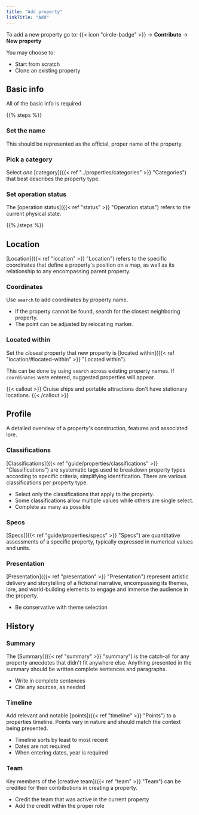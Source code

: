```yaml
---
title: "Add property"
linkTitle: "Add"
---
```


To add a new property go to:
{{< icon "circle-badge" >}} &rarr; **Contribute** &rarr; **New property**

You may choose to:
* Start from scratch
* Clone an existing property

## Basic info

All of the basic info is required

{{% steps %}}

### Set the name

This should be represented as the official, proper name of the property.


### Pick a category

Select _one_ [category]({{< ref "../properties/categories" >}} "Categories") that best describes the property type.

### Set operation status

The [operation status]({{< ref "status" >}} "Operation status") refers to the current physical state.

{{% /steps %}}


## Location
[Location]({{< ref "location" >}} "Location") refers to the specific coordinates that define a property's position on a map, as well as its relationship to any encompassing parent property.

### Coordinates
Use `search` to add coordinates by property name. 

* If the property cannot be found, search for the closest neighboring property.
* The point can be adjusted by relocating marker.

### Located within
Set the _closest_ property that new property is [located within]({{< ref "location/#located-within" >}} "Located within"). 

This can be done by using `search` across existing property names. If `coordinates` were entered, suggested properties will appear.

{{< callout >}}
Cruise ships and portable attractions don't have stationary locations.
{{< /callout >}}


## Profile
A detailed overview of a property's construction, features and associated lore.

### Classifications
[Classifications]({{< ref "guide/properties/classifications" >}} "Classifications") are systematic tags used to breakdown property types according to specific criteria, simplifying identification. There are various classifications per property type.

* Select only the classifications that apply to the property. 
* Some classifications allow multiple values while others are single select.
* Complete as many as possible

### Specs
[Specs]({{< ref "guide/properties/specs" >}} "Specs") are quantitative assessments of a specific property, typically expressed in numerical values and units.

### Presentation
[Presentation]({{< ref "presentation" >}} "Presentation") represent artistic delivery and storytelling of a fictional narrative, encompassing its themes, lore, and world-building elements to engage and immerse the audience in the property.

* Be conservative with theme selection

## History

### Summary
The [Summary]({{< ref "summary" >}} "summary") is the catch-all for any property anecdotes that didn't fit anywhere else. Anything presented in the summary should be written complete sentences and paragraphs.

* Write in complete sentences
* Cite any sources, as needed

### Timeline
Add relevant and notable [points]({{< ref "timeline" >}} "Points")  to a properties timeline. Points vary in nature and should match the context being presented.

* Timeline sorts by least to most recent
* Dates are not required
* When entering dates, year is required

### Team
Key members of the [creative team]({{< ref "team" >}} "Team") can be credited for their contributions in creating a property.

* Credit the team that was active in the current property
* Add the credit within the proper role